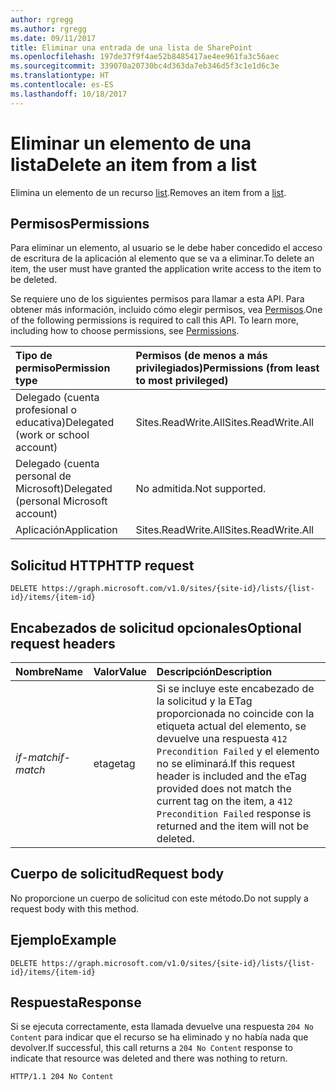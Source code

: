 ```yaml
---
author: rgregg
ms.author: rgregg
ms.date: 09/11/2017
title: Eliminar una entrada de una lista de SharePoint
ms.openlocfilehash: 197de37f9f4ae52b8485417ae4ee961fa3c56aec
ms.sourcegitcommit: 339070a20730bc4d363da7eb346d5f3c1e1d6c3e
ms.translationtype: HT
ms.contentlocale: es-ES
ms.lasthandoff: 10/18/2017
---
```

# <a name="delete-an-item-from-a-list"></a><span data-ttu-id="df9af-102">Eliminar un elemento de una lista</span><span class="sxs-lookup"><span data-stu-id="df9af-102">Delete an item from a list</span></span>

<span data-ttu-id="df9af-103">Elimina un elemento de un recurso [list][].</span><span class="sxs-lookup"><span data-stu-id="df9af-103">Removes an item from a [list][].</span></span>

[list]: ../resources/list.md

## <a name="permissions"></a><span data-ttu-id="df9af-105">Permisos</span><span class="sxs-lookup"><span data-stu-id="df9af-105">Permissions</span></span>

<span data-ttu-id="df9af-106">Para eliminar un elemento, al usuario se le debe haber concedido el acceso de escritura de la aplicación al elemento que se va a eliminar.</span><span class="sxs-lookup"><span data-stu-id="df9af-106">To delete an item, the user must have granted the application write access to the item to be deleted.</span></span>

<span data-ttu-id="df9af-p101">Se requiere uno de los siguientes permisos para llamar a esta API. Para obtener más información, incluido cómo elegir permisos, vea [Permisos](../../../concepts/permissions_reference.md).</span><span class="sxs-lookup"><span data-stu-id="df9af-p101">One of the following permissions is required to call this API. To learn more, including how to choose permissions, see [Permissions](../../../concepts/permissions_reference.md).</span></span>

|<span data-ttu-id="df9af-109">Tipo de permiso</span><span class="sxs-lookup"><span data-stu-id="df9af-109">Permission type</span></span>      | <span data-ttu-id="df9af-110">Permisos (de menos a más privilegiados)</span><span class="sxs-lookup"><span data-stu-id="df9af-110">Permissions (from least to most privileged)</span></span>              |
|:--------------------|:---------------------------------------------------------|
|<span data-ttu-id="df9af-111">Delegado (cuenta profesional o educativa)</span><span class="sxs-lookup"><span data-stu-id="df9af-111">Delegated (work or school account)</span></span> | <span data-ttu-id="df9af-112">Sites.ReadWrite.All</span><span class="sxs-lookup"><span data-stu-id="df9af-112">Sites.ReadWrite.All</span></span>    |
|<span data-ttu-id="df9af-113">Delegado (cuenta personal de Microsoft)</span><span class="sxs-lookup"><span data-stu-id="df9af-113">Delegated (personal Microsoft account)</span></span> | <span data-ttu-id="df9af-114">No admitida.</span><span class="sxs-lookup"><span data-stu-id="df9af-114">Not supported.</span></span>    |
|<span data-ttu-id="df9af-115">Aplicación</span><span class="sxs-lookup"><span data-stu-id="df9af-115">Application</span></span> | <span data-ttu-id="df9af-116">Sites.ReadWrite.All</span><span class="sxs-lookup"><span data-stu-id="df9af-116">Sites.ReadWrite.All</span></span> |

## <a name="http-request"></a><span data-ttu-id="df9af-117">Solicitud HTTP</span><span class="sxs-lookup"><span data-stu-id="df9af-117">HTTP request</span></span>

<!-- { "blockType": "ignored" } -->

```http
DELETE https://graph.microsoft.com/v1.0/sites/{site-id}/lists/{list-id}/items/{item-id}
```

## <a name="optional-request-headers"></a><span data-ttu-id="df9af-118">Encabezados de solicitud opcionales</span><span class="sxs-lookup"><span data-stu-id="df9af-118">Optional request headers</span></span>

| <span data-ttu-id="df9af-119">Nombre</span><span class="sxs-lookup"><span data-stu-id="df9af-119">Name</span></span>       | <span data-ttu-id="df9af-120">Valor</span><span class="sxs-lookup"><span data-stu-id="df9af-120">Value</span></span> | <span data-ttu-id="df9af-121">Descripción</span><span class="sxs-lookup"><span data-stu-id="df9af-121">Description</span></span>
|:-----------|:------|:--------------------------------------------------------
| <span data-ttu-id="df9af-122">_if-match_</span><span class="sxs-lookup"><span data-stu-id="df9af-122">_if-match_</span></span> | <span data-ttu-id="df9af-123">etag</span><span class="sxs-lookup"><span data-stu-id="df9af-123">etag</span></span>  | <span data-ttu-id="df9af-124">Si se incluye este encabezado de la solicitud y la ETag proporcionada no coincide con la etiqueta actual del elemento, se devuelve una respuesta `412 Precondition Failed` y el elemento no se eliminará.</span><span class="sxs-lookup"><span data-stu-id="df9af-124">If this request header is included and the eTag provided does not match the current tag on the item, a `412 Precondition Failed` response is returned and the item will not be deleted.</span></span>

## <a name="request-body"></a><span data-ttu-id="df9af-125">Cuerpo de solicitud</span><span class="sxs-lookup"><span data-stu-id="df9af-125">Request body</span></span>

<span data-ttu-id="df9af-126">No proporcione un cuerpo de solicitud con este método.</span><span class="sxs-lookup"><span data-stu-id="df9af-126">Do not supply a request body with this method.</span></span>

## <a name="example"></a><span data-ttu-id="df9af-127">Ejemplo</span><span class="sxs-lookup"><span data-stu-id="df9af-127">Example</span></span>

<!-- { "blockType": "request", "name": "delete-item", "scopes": "files.readwrite" } -->

```http
DELETE https://graph.microsoft.com/v1.0/sites/{site-id}/lists/{list-id}/items/{item-id}
```

## <a name="response"></a><span data-ttu-id="df9af-128">Respuesta</span><span class="sxs-lookup"><span data-stu-id="df9af-128">Response</span></span>

<span data-ttu-id="df9af-129">Si se ejecuta correctamente, esta llamada devuelve una respuesta `204 No Content` para indicar que el recurso se ha eliminado y no había nada que devolver.</span><span class="sxs-lookup"><span data-stu-id="df9af-129">If successful, this call returns a `204 No Content` response to indicate that resource was deleted and there was nothing to return.</span></span>

<!-- { "blockType": "response" } -->

```http
HTTP/1.1 204 No Content
```

<!-- {
  "type": "#page.annotation",
  "description": "",
  "keywords": "",
  "section": "documentation",
  "tocPath": "ListItem/Delete"
} -->
